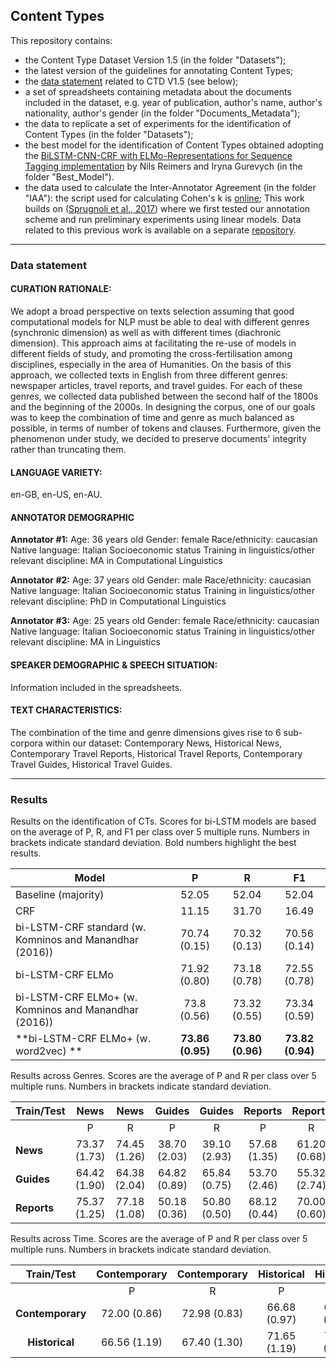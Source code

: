 ## Content Types

This repository contains:
- the Content Type Dataset Version 1.5 (in the folder "Datasets");
- the latest version of the guidelines for annotating Content Types;
- the [data statement](https://www.mitpressjournals.org/doi/pdf/10.1162/tacl_a_00041) related to CTD V1.5 (see below);
- a set of spreadsheets containing metadata about the documents included in the dataset, e.g. year of publication, author's name, author's nationality, author's gender (in the folder "Documents_Metadata");
- the data to replicate a set of experiments for the identification of Content Types (in the folder "Datasets");
- the best model for the identification of Content Types obtained adopting the [BiLSTM-CNN-CRF with ELMo-Representations for Sequence Tagging implementation](https://github.com/UKPLab/elmo-bilstm-cnn-crf) by Nils Reimers and Iryna Gurevych (in the folder "Best_Model").
- the data used to calculate the Inter-Annotator Agreement (in the folder "IAA"): the script used for calculating Cohen's k is [online](https://github.com/johnnymoretti/CAT_R_Kappa_Cohen);
This work builds on ([Sprugnoli et al., 2017](https://www.aclweb.org/anthology/E17-2042.pdf)) where we first tested our annotation scheme and run preliminary experiments using linear models. Data related to this previous work is available on a separate [repository](https://github.com/dhfbk/content-types).



------------

### Data statement

#### CURATION RATIONALE: 
We adopt a broad perspective on texts selection assuming that good computational models for NLP must be able to deal with different genres (synchronic dimension) as well as with different times (diachronic dimension). This approach aims at facilitating the re-use of models in different fields of study, and promoting the cross-fertilisation among disciplines, especially in the area of Humanities. On the basis of this approach, we collected texts in English from three different genres: newspaper articles, travel reports, and travel guides. For each of these genres, we collected data published between the second half of the 1800s and the beginning of the 2000s. In designing the corpus, one of our goals was to keep the combination of time and genre as much balanced as possible, in terms of number of tokens and clauses. Furthermore, given the phenomenon under study, we decided to preserve documents' integrity rather than truncating them. 

#### LANGUAGE VARIETY:
en-GB, en-US, en-AU.

#### ANNOTATOR DEMOGRAPHIC
**Annotator #1:**
Age: 36 years old
Gender: female
Race/ethnicity: caucasian
Native language: Italian
Socioeconomic status
Training in linguistics/other relevant discipline: MA in Computational Linguistics

**Annotator #2:**
Age: 37 years old
Gender: male
Race/ethnicity: caucasian
Native language: Italian
Socioeconomic status
Training in linguistics/other relevant discipline: PhD in Computational Linguistics

**Annotator #3:**
Age: 25 years old
Gender: female
Race/ethnicity: caucasian
Native language: Italian
Socioeconomic status
Training in linguistics/other relevant discipline: MA in Linguistics

#### SPEAKER DEMOGRAPHIC & SPEECH SITUATION: 
Information included in the spreadsheets. 

#### TEXT CHARACTERISTICS: 
The combination of the time and genre dimensions gives rise to 6 sub-corpora within our dataset: Contemporary News, Historical News, Contemporary Travel Reports, Historical Travel Reports, Contemporary Travel Guides, Historical Travel Guides. 

------------

### Results
Results on the identification of CTs. Scores for bi-LSTM models are based on the average of P, R, and F1 per class over 5 multiple runs. Numbers in brackets indicate standard deviation. Bold numbers highlight the best results. 

| **Model** | P | R | F1 |
|----------------------|:------------:|:------------:|:------------:|  
| Baseline (majority) | 52.05 | 52.04 | 52.04 |  
| CRF | 11.15 | 31.70 | 16.49 |  
| bi-LSTM-CRF standard (w. Komninos and Manandhar (2016)) | 70.74 (0.15) | 70.32 (0.13) | 70.56 (0.14) |  
| bi-LSTM-CRF ELMo  | 71.92 (0.80) | 73.18 (0.78) | 72.55 (0.78) |
| bi-LSTM-CRF ELMo+ (w. Komninos and Manandhar (2016)) | 73.8 (0.56) | 73.32 (0.55) | 73.34 (0.59) |
|**bi-LSTM-CRF ELMo+ (w. word2vec) ** | **73.86 (0.95)** | **73.80 (0.96)** | **73.82 (0.94)** |


Results across Genres. Scores are the average of P and R per class over 5 multiple runs. Numbers in brackets indicate standard deviation.

| Train/Test |      News     |      News     |     Guides    |     Guides    |    Reports    |    Reports    |
|------------|:-------------:|:-------------:|:-------------:|:-------------:|:-------------:|:-------------:|
|            |       P       |       R       |       P       |       R       |       P       |       R       |
| **News**       | 73.37 (1.73) | 74.45 (1.26) | 38.70 (2.03) | 39.10 (2.93) | 57.68 (1.35) | 61.20 (0.68) |
| **Guides**     | 64.42 (1.90) | 64.38 (2.04) | 64.82 (0.89) | 65.84 (0.75) | 53.70 (2.46) | 55.32 (2.74) |
| **Reports**    | 75.37 (1.25) | 77.18 (1.08) | 50.18 (0.36) | 50.80 (0.50) | 68.12 (0.44) | 70.00 (0.60) |



Results across Time. Scores are the average of P and R per class over 5 multiple runs. Numbers in brackets indicate standard deviation.

|  Train/Test  |  Contemporary |  Contemporary |   Historical  |   Historical  |
|:------------:|:-------------:|:-------------:|:-------------:|:-------------:|
|              |       P       |       R       |       P       |       R       |
| **Contemporary** | 72.00 (0.86) | 72.98 (0.83) | 66.68 (0.97) | 68.42 (1.29) |
| **Historical**   | 66.56 (1.19) | 67.40 (1.30) | 71.65 (1.19) | 73.23 (0.67) |



